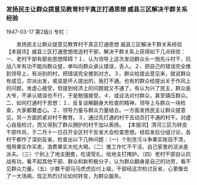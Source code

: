 ### 发扬民主让群众提意见教育村干真正打通思想  威县三区解决干群关系经验

1947-03-17
第2版()
专栏：

　　发扬民主让群众提意见教育村干真正打通思想
    威县三区解决干群关系经验
    【本报讯】威县三区打通思想改造村干部，解决干群关系上获得如下几点经验：
    一、老村干部有那些思想障碍？１、认为领导上这次发动群众头一炮先斗村干，抗战八年有功不能向群众提，单叫向群众承认错误，丢人。２、把自己的错误完全推到领导上，有派别的村，把错误完全推到对方。３、群众给提出意见来，就说群众有成见，宗派出发，或说是坏人提出的，我打不通。也有的群众给提出关于作风上的问题，肯虚心接受，但提到经济上的问题就又不通了。有认为兴了民主，群众是大爷，不承认错误也不行，于是勉强接受。４、或设法对付群众，甚至镇压群众。
    二、如何打通村干思想：１、反复谈解翻身大检查的精神，领导上与群众一块检查，大家都要虚心。２、领导力量与群众力量结合。一方面发扬民主让群众提意见，另一方面抓紧对村干教育。３、通过先打通的村干去动员打不通的村干。对虚心自我检讨，而又得到了群众拥护的村干加以表扬。
    【本报讯】清河三区为转变干部作风，于二月十一日召开全区村干反省大会检查思想。经启发后分组讨论，各村干都作了深刻反省，检查出以下几种问题：（一）个别贪污斗争果实账目不清，借用果实作买卖，浪费果实大吃大喝。（二）推工作忙不干活，自己家里的活派差派夫。（三）个别上了地主圈套，吃请受礼，给地主打掩护。（四）老村干部自认抗战有功，看不起其他干部、群众和新积极分子，认为群众翻身是自己的功劳，看不见群众力量。（五）少数干部马马虎虎应付上级。干部经这次检讨反省，心里像去了一大场病，现正热烈讨论如何转变，为群众服务。

